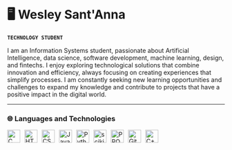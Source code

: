 # 🖥️ Wesley Sant'Anna
**`TECHNOLOGY STUDENT`**  

I am an Information Systems student, passionate about Artificial Intelligence, data science, software development, machine learning, design, and fintechs. I enjoy exploring technological solutions that combine innovation and efficiency, always focusing on creating experiences that simplify processes. I am constantly seeking new learning opportunities and challenges to expand my knowledge and contribute to projects that have a positive impact in the digital world.

---

### 🌐 Languages and Technologies

<div style="display: flex; align-items: center; flex-wrap: wrap;">
    <img 
        alt="C" 
        title="C" 
        width="30px" 
        style="padding-right: 10px;" 
        src="https://cdn.jsdelivr.net/gh/devicons/devicon@latest/icons/c/c-original.svg"
    />
    <img 
        alt="HTML" 
        title="HTML" 
        width="30px" 
        style="padding-right: 10px;" 
        src="https://cdn.jsdelivr.net/gh/devicons/devicon@latest/icons/html5/html5-original.svg" 
    />
    <img 
        alt="CSS" 
        title="CSS"
        width="30px" 
        style="padding-right: 10px;" 
        src="https://cdn.jsdelivr.net/gh/devicons/devicon@latest/icons/css3/css3-original.svg" 
    />
    <img 
        alt="JavaScript" 
        title="JavaScript"
        width="30px" 
        style="padding-right: 10px;" 
        src="https://cdn.jsdelivr.net/gh/devicons/devicon@latest/icons/javascript/javascript-original.svg" 
    />
    <img 
        alt="Python" 
        title="Python"
        width="30px" 
        style="padding-right: 10px;" 
        src="https://cdn.jsdelivr.net/gh/devicons/devicon@latest/icons/python/python-original.svg" 
    />      
    <img 
        alt="scikitlearn" 
        title="Scikit Learn" 
        width="30px" 
        style="padding-right: 10px;" 
        src="https://cdn.jsdelivr.net/gh/devicons/devicon@latest/icons/scikitlearn/scikitlearn-original.svg" 
    />
    <img 
        alt="PROLOG" 
        title="PROLOG" 
        width="30px" 
        style="padding-right: 10px;" 
        src="https://cdn.jsdelivr.net/gh/devicons/devicon@latest/icons/prolog/prolog-original.svg" 
    />
   <img 
    alt="Git" 
    title="Git" 
    width="30px" 
    style="padding-right: 10px;" 
    src="https://cdn.jsdelivr.net/gh/devicons/devicon@latest/icons/git/git-original.svg" 
    />
    <img 
    alt="C++" 
    title="C++" 
    width="30px" 
    style="padding-right: 10px;" 
    src="https://cdn.jsdelivr.net/gh/devicons/devicon@latest/icons/cplusplus/cplusplus-original.svg" 
    />
</div>
